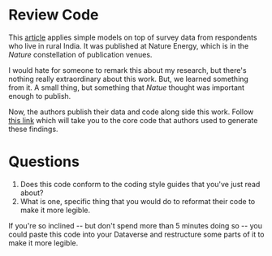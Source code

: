 # Review Code 

This [article](https://www.nature.com/articles/nenergy2016170) applies simple models on top of survey data from respondents who live in rural India. It was published at Nature Energy, which is in the _Nature_ constellation of publication venues. 

I would hate for someone to remark this about my research, but there's nothing really extraordinary about this work. But, we learned something from it. A small thing, but something that _Natue_ thought was important enough to publish. 

Now, the authors publish their data and code along side this work. Follow [this link](https://dataverse.harvard.edu/file.xhtml?persistentId=doi:10.7910/DVN/QY5R7R/PVKVR8&version=2.0) which will take you to the core code that authors used to generate these findings. 

# Questions

1. Does this code conform to the coding style guides that you've just read about? 
2. What is one, specific thing that you would do to reformat their code to make it more legible. 

If you're so inclined -- but don't spend more than 5 minutes doing so -- you could paste this code into your Dataverse and restructure some parts of it to make it more legible. 


